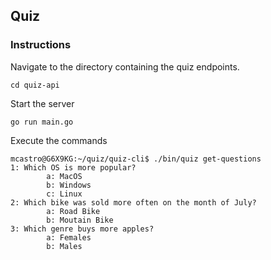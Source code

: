 ## Quiz

### Instructions

Navigate to the directory containing the quiz endpoints.

`cd quiz-api`

Start the server

`go run main.go`

Execute the commands

```
mcastro@G6X9KG:~/quiz/quiz-cli$ ./bin/quiz get-questions
1: Which OS is more popular?
        a: MacOS
        b: Windows
        c: Linux
2: Which bike was sold more often on the month of July?
        a: Road Bike
        b: Moutain Bike
3: Which genre buys more apples?
        a: Females
        b: Males
```

